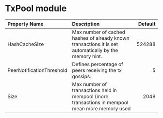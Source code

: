 # TxPool module

| Property Name | Description | Default |
| :--- | :--- | ---: |
| HashCacheSize | Max number of cached hashes of already known transactions.It is set automatically by the memory hint. | 524288 |
| PeerNotificationThreshold | Defines percentage of peers receiving the tx gossips. | 5 |
| Size | Max number of transactions held in mempool \(more transactions in mempool mean more memory used | 2048 |

